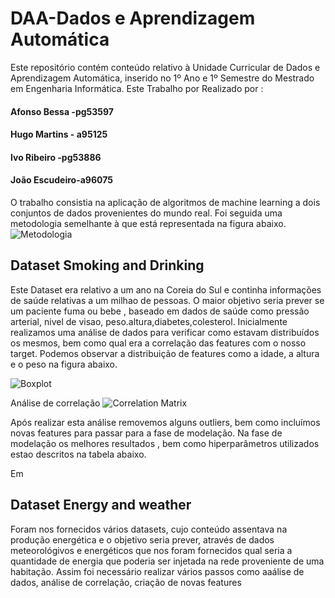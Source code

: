 # DAA-Dados e Aprendizagem Automática
Este repositório contém conteúdo relativo à Unidade Curricular de Dados e Aprendizagem Automática, inserido no 1º Ano e 1º Semestre do Mestrado em Engenharia Informática.
Este Trabalho por Realizado por : 

#### Afonso Bessa -pg53597
#### Hugo Martins - a95125
#### Ivo Ribeiro -pg53886
#### João Escudeiro-a96075

O trabalho consistia na aplicação de algoritmos de machine learning a dois conjuntos de  dados provenientes do mundo real.
Foi seguida uma metodologia semelhante à que está representada na figura abaixo.
![Metodologia](https://github.com/jbtescudeiro16/Dados-e-Aprendizagem-Automatica/raw/main/Photos/Metodologia.png)


## Dataset Smoking and Drinking
Este Dataset era relativo a um ano na Coreia do Sul e continha informações de saúde relativas a um milhao de pessoas.
O maior objetivo seria prever se um paciente fuma ou bebe , baseado em dados de saúde como pressão arterial, nivel de visao, peso.altura,diabetes,colesterol.
Inicialmente realizamos uma análise de dados para verificar como estavam distribuídos os mesmos, bem como qual era a correlação das features com o nosso target.
Podemos observar a distribuição de features como a idade, a altura e o peso na figura abaixo.

![Boxplot](https://github.com/jbtescudeiro16/Dados-e-Aprendizagem-Automatica/raw/main/Photos/boxplot.png)

Análise de correlação
![Correlation Matrix](https://github.com/jbtescudeiro16/Dados-e-Aprendizagem-Automatica/blob/main/Photos/C_Smoking.png)

Após realizar esta análise removemos alguns outliers, bem como incluímos novas features para passar para a fase de modelação.
Na fase de modelação os melhores resultados , bem como hiperparâmetros utilizados estao descritos na tabela abaixo.


Em 
## Dataset Energy and weather
Foram nos fornecidos vários datasets, cujo conteúdo assentava na produção energética e o objetivo seria prever, através de dados meteorológivos e energéticos que nos foram fornecidos qual seria a quantidade de energia que poderia ser injetada na rede proveniente de uma habitação.
Assim foi necessário realizar vários passos como aaálise de dados, análise de correlação, criação de novas features
